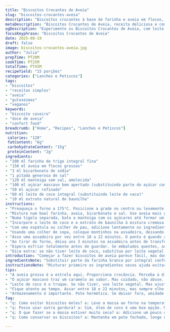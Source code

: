 ```yaml
---
title: "Biscoitos Crocantes de Aveia"
slug: "biscoitos-crocantes-aveia"
description: "Biscoitos crocantes à base de farinha e aveia em flocos, sem ovos e sem nozes. Na mistura, manteiga cremosa, açúcar mascavo em parte pra um sabor mais intenso, e leite de coco no lugar do leite comum, pra dar uma cremosidade e leve toque tropical. Aroma de baunilha natural reforça o conjunto. Textura firme com bordas que quebram fácil e centro levemente macio, equilibrando o crocante com doçura suave. Assar até dourar as bordas e mostrar rachaduras leves por cima, sinal que estão no ponto certo. Rendimento para cerca de 15 biscoitos médios. Receita adaptada para evitar sabores comuns e dar um ‘up’ criativo. Sem complicação, mas atenção aos detalhes de cozimento, fundamental pra crocância."
metaDescription: "Biscoitos Crocantes de Aveia, receita deliciosa e com toque tropical. Crocância e doçura que vão surpreender seu paladar."
ogDescription: "Experimente os Biscoitos Crocantes de Aveia, com leite de coco e açúcar mascavo, uma delícia única em cada mordida."
focusKeyphrase: "Biscoitos Crocantes de Aveia"
date: 2025-08-19
draft: false
image: biscoitos-crocantes-aveia.jpg
author: "Julia"
prepTime: PT20M
cookTime: PT25M
totalTime: PT45M
recipeYield: "15 porções"
categories: ["Lanches e Petiscos"]
tags:
- "biscoitos"
- "receitas simples"
- "aveia"
- "guloseimas"
- "veganos"
keywords:
- "biscoito caseiro"
- "doce de aveia"
- "confort food"
breadcrumb: ["Home", "Recipes", "Lanches e Petiscos"]
nutrition: 
 calories: "120"
 fatContent: "6g"
 carbohydrateContent: "15g"
 proteinContent: "2g"
ingredients:
- "200 ml farinha de trigo integral fina"
- "150 ml aveia em flocos grossos"
- "3 ml bicarbonato de sódio"
- "1 pitada generosa de sal"
- "120 ml manteiga sem sal, amolecida"
- "100 ml açúcar mascavo bem apertado (substituindo parte do açúcar comum)"
- "50 ml açúcar refinado"
- "60 ml leite de coco integral (substituindo leite de vaca)"
- "10 ml extrato natural de baunilha"
instructions:
- "Preaqueça o forno a 175°C. Posicione a grade no centro ou levemente abaixo, pra dourar por igual. Forre duas assadeiras com papel manteiga – nunca pule essa etapa, evita grudar e facilita a limpeza depois."
- "Misture num bowl farinha, aveia, bicarbonato e sal. Use aveia mais grossa pra notarmos mais textura, cheiro e aquela crocância boa. Reserve."
- "Numa tigela separada, bata a manteiga com os açúcares até formar um creme claro e fofo. O açúcar mascavo traz um toque de melaço que dá um ar quase caramelizado depois de assado."
- "Incorpore o leite de coco e o extrato de baunilha à mistura cremosa. O coco deixa uma umidade sutil que ajuda contra o ressecamento no forno, importante pra biscoito não endurecer demais."
- "Com uma espátula ou colher de pau, adicione lentamente os ingredientes secos. Misture delicadamente pra não romper o creme, mas sem deixar farinha crua aparente. Até formar uma massa homogênea, levemente pegajosa."
- "Usando uma colher de sopa, coloque montinhos na assadeira, deixando uns 4 centímetros entre eles, pois expandem um pouco. Pressione levemente com as costas da colher pra achatar a superfície, ajuda a assar uniforme."
- "Asse uma assadeira por vez entre 18 a 22 minutos. O ponto é quando as bordas ficarem douradas e a superfície mostrar pequenas rachaduras. O centro ainda parecer macio, firme ao toque, sem afundar."
- "Ao tirar do forno, deixa uns 3 minutos na assadeira antes de transferir pra grade. Esse descanso permite coagulação e evita quebrar. Os biscoitos firmam textura e ficam com crocância na medida."
- "Espera esfriar totalmente antes de guardar. Se embalados quentes, acumulam umidade e perdem crocância. Conservam até 4 dias em pote hermético, ou podem ser congelados pra manter frescor."
- "Dica extra: se não tiver leite de coco, substitua por leite vegetal de aveia ou soja, mas ajuste ligeiramente a quantidade pra não deixar massa líquida demais. Na troca de manteiga por óleo de coco, o sabor muda, fica ótimo, mas textura varia, dá mais maciez que crocante."
introduction: "Começar a fazer biscoitos de aveia parece fácil, mas dominar de verdade é outra história. Experimentando, aprendi que usar aveia grossa traz crocância essencial, além de apostar em açúcar mascavo para profundidade no sabor. Trocar o leite de vaca por leite de coco foi uma descoberta pessoal – além de dar sabor, ajuda na textura, deixando o biscoito úmido na medida e evitando ressecamento. A manteiga precisa estar macia, não derretida nem dura demais; essa etapa é vital pra textura ideal. Assar é uma arte: só quando as bordas douram e as rachaduras aparecem, dá pra ter certeza que está no ponto. Prestar atenção nesses detalhes evita biscoitos moles demais ou duros igual pedra. Como cozinheiro de longa data, digo, confiar no feeling sobre o tempo do forno transforma o resultado totalmente. A cozinha pede atenção, mas é uma delícia mexer nessa massa cheia de aromas e texturas."
ingredientsNote: "Substituir parte da farinha branca por integral conferiu mais sabor e fibra, mas não exagera pra não endurecer demais. A aveia em flocos grossos foi descoberta essencial, a rapidez do flocos finos às vezes deixa tudo ‘meh’. O bicarbonato reage com o ácido natural da manteiga e açúcares, dá leve crescimento e textura. O sal realça tudo, jamais esquecer! Trocar o leite tradicional pelo coco não é só para intolerantes, traz um sabor sutil e uma umidade que evita biscoito seco demais. Açúcar mascavo traz um umami inesperado, cuidado com a dosagem pra não escurecer demais. E sempre cuidado com a manteiga: sem sal e temperatura ambiente evita surpresas durante a mistura. Cada ingrediente faz seu papel, não dá pra pular nenhum, mesmo parecendo simples."
instructionsNote: "Misturar primeiro os ingredientes secos ajuda evitar pontos de bicarbonato que podem deixar sabor amargo. Bater manteiga e açúcar até ficar esbranquiçado é chave pra biscoito leve, sem isso fica pesado e denso. Incorporar líquidos antes dos secos garante uma massa mais uniforme. Ao colocar na assadeira, cuidado ao espaçar pra evitar biscoitos grudados, o que estraga a crocância e a estética. O forno deve estar quente, mas não exagerado, senão queima bordas e deixa centro cru. Observação visual e tátil – bordas douradas e superfície com rachaduras – é sempre melhor que confiar no relógio. Deixar esfriar na assadeira uns minutos é o segredo pra biscoitos firmarem e não quebrarem ao transferir. Armazenar em pote seco, hermético, evita que fiquem moles por absorção da umidade do ar. Se necessário, esquentar poucos segundos no microondas para crocância instantânea."
tips:
- "A aveia grossa é a estrela aqui. Proporciona crocância. Perceba a diferença. Não use fininha, o resultado é sem graça. Adicione aos poucos a mistura seca, não pode ser apressado. Isso é fundamental para evitar que o biscoito fique amassado."
- "O açúcar mascavo traz um caramelo ao sabor. Mas cuidado, não abuse. Muito açúcar deixa a massa escura. E a manteiga? Tem que estar amolecida. Nem dura nem derretida. Isso é crucial. Mistura bem, fica airy, bem leve. Veja a cor, deve clarear."
- "Leite de coco é o truque. Se não tiver, use leite vegetal. Mas ajuste a quantidade. Não pode ficar líquida demais. E quanto ao forno? Deve estar bem quente, mas cuidado. Se deixar muito tempo queima as laterais e o centro fica cru. Não quer isso."
- "Fique atento ao tempo. Assar entre 18 e 22 minutos, mas sempre olhe. As bordas douradas e pequenas rachaduras na superfície são sinais de que está perfeito. A textura vai mudar. Crocância total. Deixe esfriar na assadeira. Melhor não correr para evitar quebrar."
- "Armazenamento é importante. Pote hermético. Se deixar fora, umidade ataca. O biscoito murcha. Congelar é uma opção. Assim mantém frescor. Se precisar, aqueça um pouco no micro-ondas antes de servir. Assim, crocância instantânea."
faq:
- "q: Como evitar biscoitos moles? a: Leve a massa ao forno na temperatura certa. Assar até as bordas ficarem douradas ajuda. Se o centro parecer muito mole, mas as bordas estão boas, pode ser problema de tempo."
- "q: Posso usar outra gordura? a: Sim, óleo de coco é uma boa opção. Mas a textura varia. Fica mais macio e menos crocante. Outra escolha é margarina. Mas mantenha as quantidades by the book. Isso é essencial."
- "q: O que fazer se a massa estiver muito seca? a: Adicione um pouco de leite de coco ou água. Mas com cuidado. Não deixa correr demais ou perde a forma. Se tudo der errado, pode usar cookies prontos como referência."
- "q: Como conservar os biscoitos? a: Mantenha em pote fechado, longe da luz. Conserva bem até 4 dias. Congelar também é uma boa. Cuidado com umidade. Se não for comer no dia, congele. Passo simples. Amanhã tem biscoito crocante."

---
```

